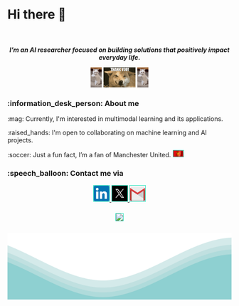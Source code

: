 <!-- ###
<div align="center">
  <img src="./media/intro2_crop.gif" style="border:1px solid #19dfb7ff" />
</div> -->

###
# <h1> Hi there  :wave: </h1>
###

<div align="center">  
  <img width="1000"; src="" />
</div>


<p align="center"> 
<b> <i> I’m an AI researcher focused on building solutions that positively impact everyday life. </i> </b> 
</p> 

<p align = "center"> 
<img src="./media/cat.gif"  height="45">
<img src="./media/dog.gif" height="45">
<img src="./media/cat.gif"  height="45">
</p>

###
<h3 align="left">
  :information_desk_person: About me
</h3>

<p align="left"> :mag: Currently, I'm interested in multimodal learning and its applications. </p>
<p align="left"> :raised_hands: I'm open to collaborating on machine learning and AI projects. </p>  
<p align="left">  :soccer: Just a fun fact, I’m a fan of Manchester United. <img src="./media/mu_flag.gif" height="14px" style="border:1px solid #19dfb7ff" /> </p>


###
<h3 align="left">
  :speech_balloon: Contact me via
</h3>

<div align="center">
  <a href="https://www.linkedin.com/in/ndapham/"> <img src="./media/linkedin_logo.png" width="35px" height="35" alt="linkedin logo"  style="border:1px solid #19dfb7ff"/>  
  <a href="https://x.com/ndapham00"> <img src="./media/x_logo.jpg" width="35px" height="35" alt="x logo" style="border:1px solid #19dfb7ff" /> 
  <a href="pducanh2000@gmail.com"> <img src="./media/gmail_logo.png" width="35px" height="35" alt="gmail logo" style="border:1px solid #19dfb7ff" /> 
</div>

###

<div align="center">
  <img src="https://visitor-badge.laobi.icu/badge?page_id=ndapham.ndapham&" style="border:1px solid #19dfb7ff" />
</div>

###


<img src="./media/waves.svg" width="100%" height="150">